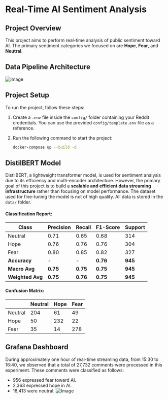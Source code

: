 # Real-Time AI Sentiment Analysis  

## Project Overview  
This project aims to perform real-time analysis of public sentiment toward AI. The primary sentiment categories we focused on are **Hope**, **Fear**, and **Neutral**.

## Data Pipeline Architecture
![Image](https://github.com/user-attachments/assets/69f8b665-6a4a-47bb-b46e-870118b5569c)

## Project Setup  
To run the project, follow these steps:  

1. Create a `.env` file inside the `config/` folder containing your Reddit credentials. You can use the provided `config/template.env` file as a reference.  
2. Run the following command to start the project:  

   ```bash
   docker-compose up --build -d
   ```

## DistilBERT Model  
DistilBERT, a lightweight transformer model, is used for sentiment analysis due to its efficiency and multi-encoder architecture. However, the primary goal of this project is to build a **scalable and efficient data streaming infrastructure** rather than focusing on model performance. The dataset used for fine-tuning the model is not of high quality. All data is stored in the `data/` folder.
#### Classification Report:
| Class | Precision | Recall | F1-Score | Support |
|-------|-----------|--------|----------|---------|
| Neutral | 0.71 | 0.65 | 0.68 | 314 |
| Hope | 0.76 | 0.76 | 0.76 | 304 |
| Fear | 0.80 | 0.85 | 0.82 | 327 |
| **Accuracy** | - | - | **0.76** | **945** |
| **Macro Avg** | **0.75** | **0.75** | **0.75** | **945** |
| **Weighted Avg** | **0.75** | **0.76** | **0.75** | **945** |

#### Confusion Matrix:
|       | Neutral | Hope | Fear |
|-------|------|------|---------|
| Neutral  | 204  | 61   | 49      |
| Hope  | 50   | 232  | 22      |
| Fear | 35  | 14   | 278     |




## Grafana Dashboard
During approximately one hour of real-time streaming data, from 15:30 to 16:40, we observed that a total of 27,732 comments were processed in this experiment. These comments were classified as follows:
- 956 expressed fear toward AI.
- 2,363 expressed hope in AI.
- 18,413 were neutral.
![Image](https://github.com/user-attachments/assets/cc4fb370-16d4-4839-aa77-d91190acffe6)
